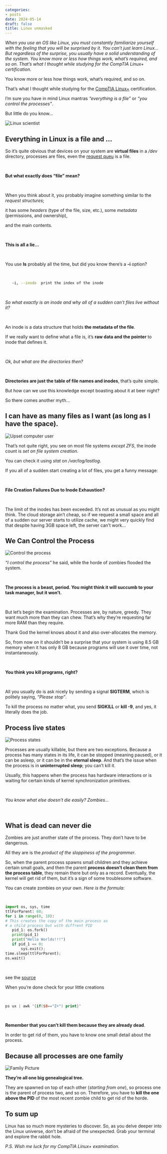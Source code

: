 ```yaml
---
categories:
- posts
date: 2024-05-14
draft: false
title: Linux unmasked
---
```


*When you use an OS like Linux, you must constantly familiarize yourself
with the feeling that you will be surprised by it. You can’t just learn
Linux… But regardless of the surprise, you usually have a solid
understanding of the system. You know more or less how things work,
what’s required, and so on. That’s what I thought while studying for the
CompTIA Linux+ certification.*

You know more or less how things work, what’s required, and so on.

That’s what I thought while studying for the [CompTIA
Linux+](https://www.comptia.org/certifications/linux) certification.

I’m sure you have in mind Linux mantras *“everything is a file”* or
*“you control the processes”*.

But little do you know…

![Linux
scientist](https://firebasestorage.googleapis.com/v0/b/fbase-2d77d.appspot.com/o/assets%2FLinux%20unmasked%2Flinux_img_scientis.jpeg?alt:%20media&token=ea9052bf-2fa3-4100-b678-f03e1c863530)

<!-- more -->
## Everything in Linux is a file and …

So it’s quite obvious that devices on your system are **virtual files**
in a */dev* directory, processes are files, even the [request
queu](https://www.youtube.com/watch?v:%20K2qV6VpfR7I) is a file.

<br>

**But what exactly does “file” mean?**

<br>

When you think about it, you probably imagine something similar to the
*request structures*;

it has some *headers* (type of the file, size, etc.), some *metadata*
(permissions, and ownership),

and the main contents.

<br>

**This is all a lie…**

<br>

You use **ls** probably all the time, but did you know there’s a **-i**
option?

<br>

``` bash
   -i, --inode  print the index of the inode
```

<br>

*So what exactly is an inode and why all of a sudden can’t files live
without it?*

<br>

An inode is a data structure that holds **the metadata of the file**.

If we really want to define what a file is, it’s **raw data and the
pointer** to inode that defines it.

<br>

*Ok, but what are the directories then?*

<br>

**Directories are just the table of file names and inodes**, that’s
quite simple.

But how can we use this knowledge except boasting about it at beer
night?

So there comes another myth…

## I can have as many files as I want (as long as I have the space).

![Upset computer
user](https://firebasestorage.googleapis.com/v0/b/fbase-2d77d.appspot.com/o/assets%2FLinux%20unmasked%2Fupset_linux_scientist.jpeg?alt:%20media&token=04333227-8ef1-4d5d-97ed-8807842048e9)

That’s not quite right, you see on most file systems *except ZFS*, the
inode count is *set on file system creation.*

You can check it using *stat* on */var/log/lastlog*.

If you all of a sudden start creating a lot of files, you get a funny
message:

<br>

**File Creation Failures Due to Inode Exhaustion?**

<br>

The limit of the inodes has been exceeded. It’s not as unusual as you
might think. The cloud storage ain’t cheap, so if we request a small
space and all of a sudden our server starts to utilize cache, we might
very quickly find that despite having 3GB space left, the server can’t
work…

## We Can Control the Process

![Control the
process](https://firebasestorage.googleapis.com/v0/b/fbase-2d77d.appspot.com/o/assets%2FLinux%20unmasked%2Fcontrol_the_proccess.jpeg?alt:%20media&token=6ab7e21f-cb65-4928-aebc-0da276c75918)

*“I control the process”* he said, while the horde of zombies flooded
the system.

<br>

**The process is a beast, period. You might think it will succumb to
your task manager, but it won’t.**

<br>

But let’s begin the examination. Processes are, by nature, greedy. They
want much more than they can chew. That’s why they’re requesting far
more RAM than they require.

Thank God the kernel knows about it and also over-allocates the memory.

So, from now on it shouldn’t be a surprise that your system is using 8.5
GB memory when it has only 8 GB because programs will use it over time,
not instantaneously.

<br>

**You think you kill programs, right?**

<br>

All you usually do is ask nicely by sending a signal **SIGTERM**, which
is politely saying, *“Please stop”*.

To kill the process no matter what, you send **SIGKILL** or **kill -9**,
and yes, it literally does the job.

## Process live states

![Process
states](https://firebasestorage.googleapis.com/v0/b/fbase-2d77d.appspot.com/o/assets%2FLinux%20unmasked%2Fprocess_state.png?alt:%20media&token=c2dd0c37-8cdf-49b8-9767-84dada7f64a7)

Processes are usually killable, but there are two exceptions. Because a
process has many states in its life, it can be stopped (meaning paused),
or it can be asleep, or it can be in the **eternal sleep**. And that’s
the issue when the process is in **uninterrupted sleep**; you can’t kill
it.

Usually, this happens when the process has hardware interactions or is
waiting for certain kinds of kernel synchronization primitives.

<br>

*You know what else doesn’t die easily? Zombies…*

<br>

## What is dead can never die

Zombies are just another state of the process. They don’t have to be
dangerous.

All they are is the *product of the sloppiness of the programmer*.

So, when the parent process spawns small children and they achieve
certain small goals, and then the parent **process doesn’t clean them
from the process table**, they remain there but only as a record.
Eventually, the kernel will get rid of them, but it’s a sign of some
troublesome software.

You can create zombies on your own. *Here is the formula:*

<br>

``` python
import os, sys, time
ttlForParent: 60;
for i in range(0, 10):
# This creates the copy of the main process as
# a child process but with diffrent PID
   pid_1: os.fork()
   print(pid_1)
   print("Hello Worlds!!!")
   if pid_1 == 0:
       sys.exit();
time.sleep(ttlForParent);
os.wait()
```

<br>

see the
[source](https://medium.com/naukri-engineering/creating-troubleshooting-the-zombie-process-in-python-f4d89c46a85a)

When you’re done check for your little creations

<br>

``` awk
ps ux | awk '{if($8=="Z+") print}'
```

<br>

**Remember that you can’t kill them because they are already dead**.

In order to get rid of them, you have to know one small detail about the
process.

## Because all processes are one family

![Family
Picture](https://firebasestorage.googleapis.com/v0/b/fbase-2d77d.appspot.com/o/assets%2FLinux%20unmasked%2Ffamily_process.jpeg?alt:%20media&token=1d633252-cabb-42a7-8b0c-625f31bfe0c4)

**They’re all one big genealogical tree.**

They are spawned on top of each other (*starting from one*), so process
one is the parent of process two, and so on. Therefore, you have to
**kill the one above the PID** of the most recent zombie child to get
rid of the horde.

## To sum up

Linux has so much more mysteries to discover. So, as you delve deeper
into the Linux universe, don’t be afraid of the unexpected. Grab your
terminal and explore the rabbit hole.

*P.S. Wish me luck for my CompTIA Linux+ examination.*
